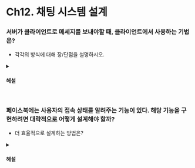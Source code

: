 # Ch12. 채팅 시스템 설계

### 서버가 클라이언트로 메세지를 보내야할 때, 클라이언트에서 사용하는 기법은?

* 각각의 방식에 대해 장/단점을 설명하시오.

<details>
<summary><h4>해설</h4></summary>

> 서버가 클라이언트로 메세지를 보내야할 때, 클라이언트에서 사용하는 기법은?
* 폴링, 롱 폴링, 웹소켓 등이 있다.

> 각각의 방식에 대해 장/단점을 설명하시오.
* 폴링은 주기적으로 서버에 요청해 새 메세지를 확인해야 하기 때문에 주기가 짧을 수록 비용이 증가한다. 새 메세지가 없는 경우에도 통신을 해야하므로 낭비가 발생한다.
* 롱 폴링은 상대적으로 요청의 낭비가 적으나, 서버 입장에서 클라이언트가 중간에 통신을 중단했는 지 알 수 없고 송수신 클라이언트가 같은 서버에 접속하지 않을 수 있다.
* 웹소켓은 양방향 비동기 통신이 가능하나 연결을 서버 측에서 효율적으로 관리해야 한다.
</details>

<br>

### 페이스북에는 사용자의 접속 상태를 알려주는 기능이 있다. 해당 기능을 구현하려면 대략적으로 어떻게 설계해야 할까?

* 더 효율적으로 설계하는 방법은?

<details>
<summary><h4>해설</h4></summary>

> 페이스북에는 사용자의 접속 상태를 알려주는 기능이 있다. 해당 기능을 구현하려면 대략적으로 어떻게 설계해야 할까?
* 사용자가 로그인 혹은 로그아웃 했을 때 발행-구독 모델을 사용해 각 친구들에게 접속 상태를 전달한다.

> 더 효율적으로 설계하는 방법은?
* 사용자가 접속할 때만 친구들의 접속 상태를 전달받거나, 수동으로 갱신하도록 하는 방법이 있다.
</details>
